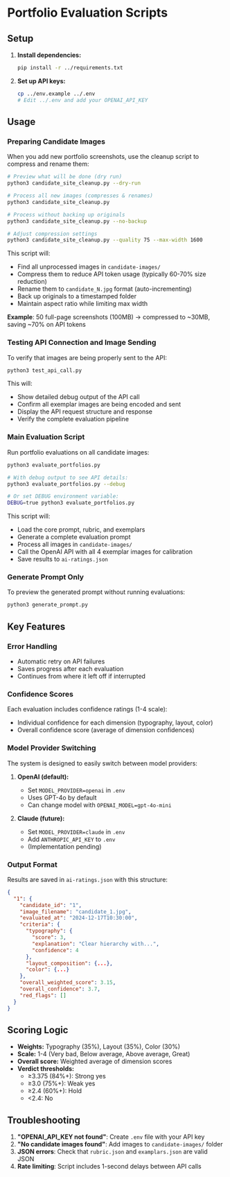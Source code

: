 # Portfolio Evaluation Scripts

## Setup

1. **Install dependencies:**
   ```bash
   pip install -r ../requirements.txt
   ```

2. **Set up API keys:**
   ```bash
   cp ../env.example ../.env
   # Edit ../.env and add your OPENAI_API_KEY
   ```

## Usage

### Preparing Candidate Images

When you add new portfolio screenshots, use the cleanup script to compress and rename them:

```bash
# Preview what will be done (dry run)
python3 candidate_site_cleanup.py --dry-run

# Process all new images (compresses & renames)
python3 candidate_site_cleanup.py

# Process without backing up originals
python3 candidate_site_cleanup.py --no-backup

# Adjust compression settings
python3 candidate_site_cleanup.py --quality 75 --max-width 1600
```

This script will:
- Find all unprocessed images in `candidate-images/`
- Compress them to reduce API token usage (typically 60-70% size reduction)
- Rename them to `candidate_N.jpg` format (auto-incrementing)
- Back up originals to a timestamped folder
- Maintain aspect ratio while limiting max width

**Example**: 50 full-page screenshots (100MB) → compressed to ~30MB, saving ~70% on API tokens

### Testing API Connection and Image Sending

To verify that images are being properly sent to the API:

```bash
python3 test_api_call.py
```

This will:
- Show detailed debug output of the API call
- Confirm all exemplar images are being encoded and sent
- Display the API request structure and response
- Verify the complete evaluation pipeline

### Main Evaluation Script

Run portfolio evaluations on all candidate images:

```bash
python3 evaluate_portfolios.py

# With debug output to see API details:
python3 evaluate_portfolios.py --debug

# Or set DEBUG environment variable:
DEBUG=true python3 evaluate_portfolios.py
```

This script will:
- Load the core prompt, rubric, and exemplars
- Generate a complete evaluation prompt
- Process all images in `candidate-images/`
- Call the OpenAI API with all 4 exemplar images for calibration
- Save results to `ai-ratings.json`

### Generate Prompt Only

To preview the generated prompt without running evaluations:

```bash
python3 generate_prompt.py
```

## Key Features

### Error Handling
- Automatic retry on API failures
- Saves progress after each evaluation
- Continues from where it left off if interrupted

### Confidence Scores
Each evaluation includes confidence ratings (1-4 scale):
- Individual confidence for each dimension (typography, layout, color)
- Overall confidence score (average of dimension confidences)

### Model Provider Switching
The system is designed to easily switch between model providers:

1. **OpenAI (default):**
   - Set `MODEL_PROVIDER=openai` in `.env`
   - Uses GPT-4o by default
   - Can change model with `OPENAI_MODEL=gpt-4o-mini`

2. **Claude (future):**
   - Set `MODEL_PROVIDER=claude` in `.env`
   - Add `ANTHROPIC_API_KEY` to `.env`
   - (Implementation pending)

### Output Format

Results are saved in `ai-ratings.json` with this structure:

```json
{
  "1": {
    "candidate_id": "1",
    "image_filename": "candidate_1.jpg",
    "evaluated_at": "2024-12-17T10:30:00",
    "criteria": {
      "typography": {
        "score": 3,
        "explanation": "Clear hierarchy with...",
        "confidence": 4
      },
      "layout_composition": {...},
      "color": {...}
    },
    "overall_weighted_score": 3.15,
    "overall_confidence": 3.7,
    "red_flags": []
  }
}
```

## Scoring Logic

- **Weights:** Typography (35%), Layout (35%), Color (30%)
- **Scale:** 1-4 (Very bad, Below average, Above average, Great)
- **Overall score:** Weighted average of dimension scores
- **Verdict thresholds:**
  - ≥3.375 (84%+): Strong yes
  - ≥3.0 (75%+): Weak yes
  - ≥2.4 (60%+): Hold
  - <2.4: No

## Troubleshooting

1. **"OPENAI_API_KEY not found"**: Create `.env` file with your API key
2. **"No candidate images found"**: Add images to `candidate-images/` folder
3. **JSON errors**: Check that `rubric.json` and `examplars.json` are valid JSON
4. **Rate limiting**: Script includes 1-second delays between API calls
